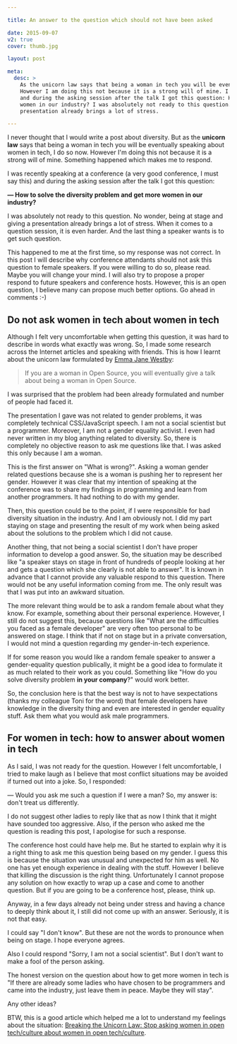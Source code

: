 ```yaml
---

title: An answer to the question which should not have been asked

date: 2015-09-07
v2: true
cover: thumb.jpg

layout: post

meta:
  desc: >
    As the unicorn law says that being a woman in tech you will be eventually speaking about women in tech, I do so now.
    However I am doing this not because it is a strong will of mine. I was recently speaking at a conference
    and during the asking session after the talk I got this question: How to solve the diversity problem and get more
    women in our industry? I was absolutely not ready to this question. No wonder, being at stage and giving a
    presentation already brings a lot of stress.

---
```

I never thought that I would write a post about diversity. But as the **unicorn law** says that being a woman in tech you
will be eventually speaking about women in tech, I do so now. However I'm doing this not because it is a strong will of
mine. Something happened which makes me to respond.
<excerpt/>

I was recently speaking at a conference (a very good conference, I must say this) and during the asking session after
the talk I got this question:

**— How to solve the diversity problem and get more women in our industry?**

I was absolutely not ready to this question. No wonder, being at stage and giving a presentation already brings a lot of
stress. When it comes to a question session, it is even harder. And the last thing a speaker wants is to get such question.

This happened to me at the first time, so my response was not correct. In this post I will describe why conference
attendants should not ask this question to female speakers. If you were willing to do so, please read. Maybe you will
change your mind. I will also try to propose a proper respond to future speakers and conference hosts. However, this is
an open question, I believe many can propose much better options. Go ahead in comments :-)

## Do not ask women in tech about women in tech

Although I felt very uncomfortable when getting this question, it was hard to describe in words what exactly was wrong.
So, I made some research across the Internet articles and speaking with friends. This is how I learnt about the unicorn
law formulated by [Emma Jane Westby](http://emmajane.net/):

> If you are a woman in Open Source, you will eventually give a talk about being a woman in Open Source.

I was surprised that the problem had been already formulated and number of people had faced it.

The presentation I gave was not related to gender problems, it was completely technical CSS/JavaScript speech. I am not
a social scientist but a programmer. Moreover, I am not a gender equality activist. I even had never written in my blog
anything related to diversity. So, there is completely no objective reason to ask me questions like that. I was asked
this only because I am a woman.

This is the first answer on "What is wrong?". Asking a woman gender related questions because she is a woman is pushing
her to represent her gender. However it was clear that my intention of speaking at the conference was to share my findings
in programming and learn from another programmers. It had nothing to do with my gender.

Then, this question could be to the point, if I were responsible for bad diversity situation in the industry. And I am
obviously not. I did my part staying on stage and presenting the result of my work when being asked about the solutions
to the problem which I did not cause.

Another thing, that not being a social scientist I don't have proper information to develop a good answer. So, the
situation may be described like "a speaker stays on stage in front of hundreds of people looking at her and gets a
question which she clearly is not able to answer". It is known in advance that I cannot provide any valuable respond to
this question. There would not be any useful information coming from me. The only result was that I was put into an
awkward situation.

The more relevant thing would be to ask a random female about what they know. For example, something about their
personal experience. However, I still do not suggest this, because questions like "What are the difficulties you faced
as a female developer" are very often too personal to be answered on stage. I think that if not on stage but in a
private conversation, I would not mind a question regarding my gender-in-tech experience.

If for some reason you would like a random female speaker to answer a gender-equality question publically, it might be a
good idea to formulate it as much related to their work as you could. Something like "How do you solve diversity problem
**in your company**?" would work better.

So, the conclusion here is that the best way is not to have sexpectations (thanks my colleague Toni for the word) that
female developers have knowledge in the diversity thing and even are interested in gender equality stuff. Ask them what
you would ask male programmers.

## For women in tech: how to answer about women in tech

As I said, I was not ready for the question. However I felt uncomfortable, I tried to make laugh as I believe that most
conflict situations may be avoided if turned out into a joke. So, I responded:

— Would you ask me such a question if I were a man? So, my answer is: don't treat us differently.

I do not suggest other ladies to reply like that as now I think that it might have sounded too aggressive. Also, if the
person who asked me the question is reading this post, I apologise for such a response.

The conference host could have help me. But he started to explain why it is a right thing to ask me this question being
based on my gender. I guess this is because the situation was unusual and unexpected for him as well. No one has yet
enough experience in dealing with the stuff. However I believe that killing the discussion is the right thing.
Unfortunately I cannot propose any solution on how exactly to wrap up a case and come to another question. But if you
are going to be a conference host, please, think up.

Anyway, in a few days already not being under stress and having a chance to deeply think about it, I still did not come
up with an answer. Seriously, it is not that easy.

I could say "I don't know". But these are not the words to pronounce when being on stage. I hope everyone agrees.

Also I could respond "Sorry, I am not a social scientist". But I don't want to make a fool of the person
asking.

The honest version on the question about how to get more women in tech is "If there are already some ladies who have
chosen to be programmers and came into the industry, just leave them in peace. Maybe they will stay".

Any other ideas?

BTW, this is a good article which helped me a lot to understand my feelings about the situation:
[Breaking the Unicorn Law: Stop asking women in open tech/culture about women in open
tech/culture](https://adainitiative.org/2014/03/breaking-the-unicorn-law-stop-asking-women-in-open-techculture-about-women-in-open-techculture/).
